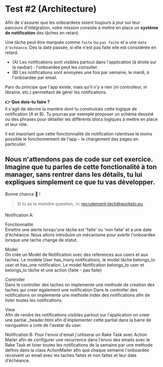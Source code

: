 # Test #2 (Architecture)

Afin de s'assurer que les onboardees soient toujours à jour sur leur parcours d'intégration, votre mission consiste à mettre en place un **système de notification** des tâches en retard.

Une tâche peut être marquée comme `faite` ou `pas faite` et a une `date d'échéance`. Dès la date passée, si elle n'est pas faite elle est considérée en retard.

- (A) Les notifications sont visibles partout dans l'application (à droite sur la navbar) : l'onboardee peut les consulter.
- (B) Les notifications sont envoyées une fois par semaine, le mardi, à l'onboardee par email.

Pars du principe que l'app existe, mais qu'il n'y a rien (ni controlleur, ni librairie, etc.) permettant de gérer les notifications.

**👉 Que dois-tu faire ?**\
Il s'agit de décrire la manière dont tu construirais cette logique de notification (A et B). Tu pourras par exemple proposer un schéma dessiné ou des phrases pour détailler les différents blocs logiques à mettre en place et leur rôle.

Il est important que cette fonctionnalité de notification ralentisse le moins possible le fonctionnement de l'app - le chargement des pages en particulier.

Nous n'attendons pas de code sur cet exercice. Imagine que tu parles de cette fonctionalité à ton manager, sans rentrer dans les détails, tu lui expliques simplement ce que tu vas développer.
---
Bonne chance 💪 !

> Si tu as la moindre question, ✉️ recrutement-tech@workelo.eu

Notification A:

Fonctionnalité <br>
Émettre une alerte lorsqu'une tâche est 'faite' ou 'non faite' et a une date d'échéance.
Nous allons introduire un mécanisme pour avertir l'onboardee lorsque une tache change de statut.

Model <br>
On crêe un Model de Notification avec des references aux users et aux taches. Le modele User has_many notifications, le model tâche belongs_to user et has_one notification.
Le model Notification belongs_to user et belongs_to tâche et une action {faite - pas faite}

Controller <br>
Dans le controller des taches on implemente une methode de creation des taches qui creer egalement une notification
Dans le controller des notifications on implemente une methode index des notifications afin de lister toutes les notifications.

View <br>
Afin de rendre les notifications visibles partout sur l'application on creer une partial _header.html afin d'implementer cette partial dans la barre de naviguation a cote de l'avatar du user.



Notification B:
Pour l'envoi d'email j'utiliserai un Rake Task avec Action Mailer afin de configurer une recurrence dans l'envoi des emails avec le Rake Task et lister toutes les notifications de la semaine par une methode definis dans la class ActionMailer afin que chaque semaine l'onboardee recoivent un email avec les taches faites et non faites et leur date d'échéance.
